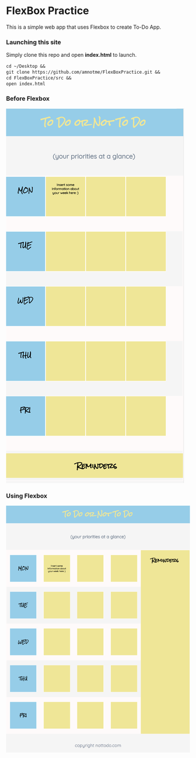 # FlexBox Practice

This is a simple web app that uses Flexbox to create To-Do App.

### Launching this site

Simply clone this repo and open **index.html** to launch.

```
cd ~/Desktop &&
git clone https://github.com/amnotme/FlexBoxPractice.git &&
cd FlexBoxPractice/src &&
open index.html
```

### Before Flexbox

![Before FlexBox](assets/No_flexbox.png)

### Using Flexbox

![After FlexBox](assets/Flexbox.png)

